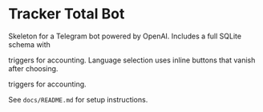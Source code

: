 # Tracker Total Bot

Skeleton for a Telegram bot powered by OpenAI. Includes a full SQLite schema with

triggers for accounting. Language selection uses inline buttons that vanish
after choosing.

triggers for accounting.


See `docs/README.md` for setup instructions.
